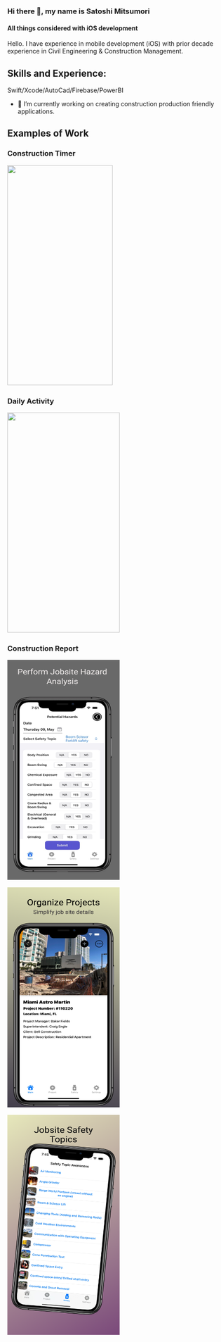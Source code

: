### Hi there 👋, my name is Satoshi Mitsumori
#### All things considered with iOS development



Hello. I have experience in mobile development (iOS) with prior decade experience in Civil Engineering & Construction Management. 

## Skills and Experience: 
Swift/Xcode/AutoCad/Firebase/PowerBI

- 🔭 I’m currently working on creating construction production friendly applications. 

## Examples of Work

### Construction Timer

<img src="https://github.com/mitsumoristudio/satoshimitsumori/blob/c9fb51805ca2413fd7a631af3fe4b848a5b37408/Construction%20Timer%20video%20clip.gif" width = "240" height = "500" />

### Daily Activity

<img src="https://github.com/mitsumoristudio/satoshimitsumori/blob/4e44db2db5e8f570b82aae1cb9c837433fe63948/Daily%20Activity%20Intro.gif" width="256" height = "500" />

### Construction Report

<a ><img src="https://github.com/mitsumoristudio/satoshimitsumori/blob/b57a4f115044f5ec1110fc171244c84ffcb358a9/Screen3%20Resized.jpg" width= "256" height = "500" /></a>

<a ><img src="https://github.com/mitsumoristudio/satoshimitsumori/blob/b57a4f115044f5ec1110fc171244c84ffcb358a9/Apple%20iPhone%2011%20Pro-2%20resized.png" width= "256" height = "500" /></a>

<a ><img src="https://github.com/mitsumoristudio/satoshimitsumori/blob/05be2f5c81ad532af7c4974b48f2c5f27eb324c3/Apple%20iPhone%2011%20Pro-resized.png" width= "256" height = "500" /></a>


